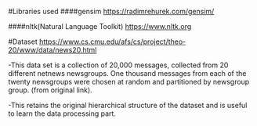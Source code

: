 #Libraries used
####gensim
 https://radimrehurek.com/gensim/

####nltk(Natural Language Toolkit) 
https://www.nltk.org

#Dataset
https://www.cs.cmu.edu/afs/cs/project/theo-20/www/data/news20.html

-This data set is a collection of 20,000 messages, collected from 20 different netnews newsgroups. One thousand messages from each of the twenty newsgroups were chosen at random and partitioned by newsgroup group. (from original link).

-This retains the original hierarchical structure of the dataset and is useful to learn the data processing part.
